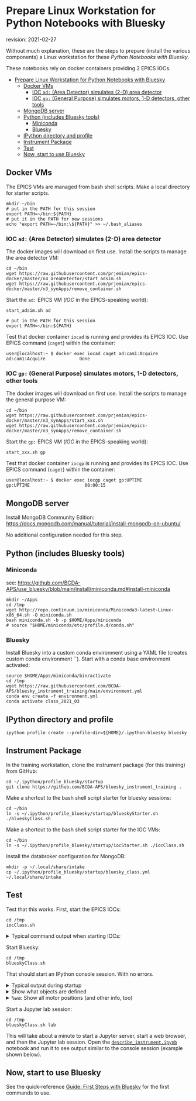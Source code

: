 # Prepare Linux Workstation for Python Notebooks with Bluesky

revision: 2021-02-27

Without much explanation, these are the steps to prepare (install the various
components) a Linux workstation for these *Python Notebooks with Bluesky*.

These notebooks rely on docker containers providing 2 EPICS IOCs.

- [Prepare Linux Workstation for Python Notebooks with Bluesky](#prepare-linux-workstation-for-python-notebooks-with-bluesky)
  - [Docker VMs](#docker-vms)
    - [IOC `ad:` (Area Detector) simulates (2-D) area detector](#ioc-ad-area-detector-simulates-2-d-area-detector)
    - [IOC `gp:` (General Purpose) simulates motors, 1-D detectors, other tools](#ioc-gp-general-purpose-simulates-motors-1-d-detectors-other-tools)
  - [MongoDB server](#mongodb-server)
  - [Python (includes Bluesky tools)](#python-includes-bluesky-tools)
    - [Miniconda](#miniconda)
    - [Bluesky](#bluesky)
  - [IPython directory and profile](#ipython-directory-and-profile)
  - [Instrument Package](#instrument-package)
  - [Test](#test)
  - [Now, start to use Bluesky](#now-start-to-use-bluesky)

## Docker VMs

The EPICS VMs are managed from bash shell scripts.  Make a local directory for
starter scripts.  

    mkdir ~/bin
    # put in the PATH for this session
    export PATH=~/bin:${PATH}
    # put it in the PATH for new sessions
    echo "export PATH=~/bin:\${PATH}" >> ~/.bash_aliases

### IOC `ad:` (Area Detector) simulates (2-D) area detector

The docker images will download on first use.  Install the scripts to manage the area detector VM:

    cd ~/bin
    wget https://raw.githubusercontent.com/prjemian/epics-docker/master/n4_areaDetector/start_adsim.sh
    wget https://raw.githubusercontent.com/prjemian/epics-docker/master/n3_synApps/remove_container.sh

Start the `ad:` EPICS VM (_IOC_ in the EPICS-speaking world):

    start_adsim.sh ad

    # put in the PATH for this session
    export PATH=~/bin:${PATH}

Test that docker container `iocad` is running and provides its EPICS
IOC.  Use EPICS command (`caget`) within the container:

    user@localhost:~ $ docker exec iocad caget ad:cam1:Acquire
    ad:cam1:Acquire             Done

### IOC `gp:` (General Purpose) simulates motors, 1-D detectors, other tools

The docker images will download on first use.  Install the scripts to manage the general purpose VM:

    cd ~/bin
    wget https://raw.githubusercontent.com/prjemian/epics-docker/master/n3_synApps/start_xxx.sh
    wget https://raw.githubusercontent.com/prjemian/epics-docker/master/n3_synApps/remove_container.sh

Start the `gp:` EPICS VM (_IOC_ in the EPICS-speaking world):

    start_xxx.sh gp

Test that docker container `iocgp` is running and provides its EPICS
IOC.  Use EPICS command (`caget`) within the container:

    user@localhost:~ $ docker exec iocgp caget gp:UPTIME
    gp:UPTIME                     00:00:15

## MongoDB server

Install MongoDB Community Edition:
https://docs.mongodb.com/manual/tutorial/install-mongodb-on-ubuntu/

No additional configuration needed for this step.

## Python (includes Bluesky tools)

### Miniconda

see: https://github.com/BCDA-APS/use_bluesky/blob/main/install/miniconda.md#install-miniconda

    mkdir ~/Apps
    cd /tmp
    wget http://repo.continuum.io/miniconda/Miniconda3-latest-Linux-x86_64.sh -O miniconda.sh
    bash miniconda.sh -b -p $HOME/Apps/miniconda
    # source "$HOME/miniconda/etc/profile.d/conda.sh"

### Bluesky

Install Bluesky into a custom conda environment using a YAML file (creates custom conda environment ``).
Start with a conda base environment activated:

    source $HOME/Apps/miniconda/bin/activate
    cd /tmp
    wget https://raw.githubusercontent.com/BCDA-APS/bluesky_instrument_training/main/environment.yml
    conda env create -f environment.yml
    conda activate class_2021_03

## IPython directory and profile

    ipython profile create --profile-dir=${HOME}/.ipython-bluesky bluesky

## Instrument Package

In the training workstation, clone the instrument package (for this training) from GitHub:

    cd ~/.ipython/profile_bluesky/startup
    git clone https://github.com/BCDA-APS/bluesky_instrument_training .

Make a shortcut to the bash shell script starter for bluesky sessions:

    cd ~/bin
    ln -s ~/.ipython/profile_bluesky/startup/blueskyStarter.sh ./blueskyClass.sh

Make a shortcut to the bash shell script starter for the IOC VMs:

    cd ~/bin
    ln -s ~/.ipython/profile_bluesky/startup/iocStarter.sh ./iocClass.sh

Install the databroker configuration for MongoDB:

    mkdir -p ~/.local/share/intake
    cp ~/.ipython/profile_bluesky/startup/bluesky_class.yml ~/.local/share/intake

## Test

Test that this works.  First, start the EPICS IOCs:

    cd /tmp
    iocClass.sh

<details>
<summary>Typical command output when starting IOCs:</summary>

Output from this command will be similar (not identical, long ID numbers will be
different, also, your session may show the images being download from docker
hub) to:

    stopping container iocgp ... iocgp
    removing container iocgp ... iocgp
    starting container iocgp ... d18df6acdd60d62a0a245d45ee346b885ae131449ead8b3be5b83c73680a9262
    changing xxx: to gp: in iocgp
    starting IOC iocgp ... docker exec iocgp iocxxx/softioc/xxx.sh start
    Starting xxx
    copy IOC iocgp to /tmp/docker_ioc/iocgp
    stopping container iocad ... iocad
    removing container iocad ... iocad
    starting container iocad ... c65c3994a0e1d5f1d81704a577ee8f72fe95d7125705928c3576992192c252d9
    starting IOC iocad ... docker exec iocad iocSimDetector/simDetector.sh start
    Starting simDetector
    copy IOC iocad to /tmp/docker_ioc/iocad
    changing 13SIM1: to ad: in iocad

</details>

Start Bluesky:

    cd /tmp
    blueskyClass.sh

That should start an IPython console session. With no errors.  

<details>
<summary>Typical output during startup</summary>

```
(base) prjemian@zap:/tmp$ blueskyClass.sh 
Python 3.8.5 (default, Sep  4 2020, 07:30:14) 
Type 'copyright', 'credits' or 'license' for more information
IPython 7.20.0 -- An enhanced Interactive Python. Type '?' for help.

IPython profile: bluesky
Activating auto-logging. Current session state plus future input saved.
Filename       : /tmp/.logs/ipython_console.log
Mode           : rotate
Output logging : True
Raw input log  : False
Timestamping   : True
State          : active
I Mon-14:49:34 - ############################################################ startup
I Mon-14:49:34 - logging started
I Mon-14:49:34 - logging level = 10
I Mon-14:49:34 - /home/prjemian/.ipython-bluesky/profile_bluesky/startup/instrument/collection.py
I Mon-14:49:34 - /home/prjemian/.ipython-bluesky/profile_bluesky/startup/instrument/mpl/console.py
I Mon-14:49:35 - bluesky framework
I Mon-14:49:35 - /home/prjemian/.ipython-bluesky/profile_bluesky/startup/instrument/framework/check_python.py
I Mon-14:49:35 - /home/prjemian/.ipython-bluesky/profile_bluesky/startup/instrument/framework/check_bluesky.py
I Mon-14:49:35 - /home/prjemian/.ipython-bluesky/profile_bluesky/startup/instrument/framework/initialize.py
I Mon-14:49:36 - /home/prjemian/.ipython-bluesky/profile_bluesky/startup/instrument/framework/metadata.py
I Mon-14:49:36 - /home/prjemian/.ipython-bluesky/profile_bluesky/startup/instrument/framework/callbacks.py
I Mon-14:49:36 - writing to SPEC file: /tmp/20210222-144936.dat
I Mon-14:49:36 -    >>>>   Using default SPEC file name   <<<<
I Mon-14:49:36 -    file will be created when bluesky ends its next scan
I Mon-14:49:36 -    to change SPEC file, use command:   newSpecFile('title')
I Mon-14:49:36 - /home/prjemian/.ipython-bluesky/profile_bluesky/startup/instrument/devices/area_detector.py
I Mon-14:49:36 - /home/prjemian/.ipython-bluesky/profile_bluesky/startup/instrument/devices/calculation_records.py
I Mon-14:49:38 - /home/prjemian/.ipython-bluesky/profile_bluesky/startup/instrument/devices/ioc_stats.py
I Mon-14:49:38 - /home/prjemian/.ipython-bluesky/profile_bluesky/startup/instrument/devices/motors.py
I Mon-14:49:38 - /home/prjemian/.ipython-bluesky/profile_bluesky/startup/instrument/devices/noisy.py
I Mon-14:49:38 - /home/prjemian/.ipython-bluesky/profile_bluesky/startup/instrument/devices/scaler.py
I Mon-14:49:39 - /home/prjemian/.ipython-bluesky/profile_bluesky/startup/instrument/devices/shutter.py
I Mon-14:49:39 - /home/prjemian/.ipython-bluesky/profile_bluesky/startup/instrument/plans/peak_finder_example.py
```

</details>

<details>
<summary>Show what objects are defined</summary>

```python
In [1]: listobjects()
========= ================================ ============== =================
name      ophyd structure                  EPICS PV       label(s)         
========= ================================ ============== =================
I0        EpicsSignalRO                    gp:scaler1.S2 counter channel  
adsimdet  MySimDetector                    ad:            area_detector    
calcouts  UserCalcoutDevice                gp:                            
calcs     UserCalcsDevice                  gp:                            
diode     EpicsSignalRO                    gp:scaler1.S4 counter channel  
ioc_stats IocInfoDevice                    gp:                            
m1        EpicsMotor                       gp:m1         motor            
m10       EpicsMotor                       gp:m10        motor            
m11       EpicsMotor                       gp:m11        motor            
m12       EpicsMotor                       gp:m12        motor            
m13       EpicsMotor                       gp:m13        motor            
m14       EpicsMotor                       gp:m14        motor            
m15       EpicsMotor                       gp:m15        motor            
m16       EpicsMotor                       gp:m16        motor            
m2        EpicsMotor                       gp:m2         motor            
m3        EpicsMotor                       gp:m3         motor            
m4        EpicsMotor                       gp:m4         motor            
m5        EpicsMotor                       gp:m5         motor            
m6        EpicsMotor                       gp:m6         motor            
m7        EpicsMotor                       gp:m7         motor            
m8        EpicsMotor                       gp:m8         motor            
m9        EpicsMotor                       gp:m9         motor            
noisy     EpicsSignalRO                    gp:userCalc1  detectors        
scaler1   ScalerCH                         gp:scaler1    detectors scalers
scint     EpicsSignalRO                    gp:scaler1.S3 counter channel  
shutter   SimulatedApsPssShutterWithStatus                shutters         
timebase  EpicsSignalRO                    gp:scaler1.S1 counter channel  
========= ================================ ============== =================

Out[1]: <pyRestTable.rest_table.Table at 0x7f72ec2da190>

```

</details>

<details>
<summary><tt>%wa</tt>: Show all motor positions (and other info, too)</summary>

```python
In [2]: %wa
area_detector
  Local variable name                    Ophyd name (to be recorded as metadata)
  adsimdet                               adsimdet                              

motor
  Positioner                     Value       Low Limit   High Limit  Offset     
  m1                             0.0         -32000.0    32000.0     0.0        
  m10                            0.0         -32000.0    32000.0     0.0        
  m11                            0.0         -32000.0    32000.0     0.0        
  m12                            0.0         -32000.0    32000.0     0.0        
  m13                            0.0         -32000.0    32000.0     0.0        
  m14                            0.0         -32000.0    32000.0     0.0        
  m15                            0.0         -32000.0    32000.0     0.0        
  m16                            0.0         -32000.0    32000.0     0.0        
  m2                             0.0         -32000.0    32000.0     0.0        
  m3                             0.0         -32000.0    32000.0     0.0        
  m4                             0.0         -32000.0    32000.0     0.0        
  m5                             0.0         -32000.0    32000.0     0.0        
  m6                             0.0         -32000.0    32000.0     0.0        
  m7                             0.0         -32000.0    32000.0     0.0        
  m8                             0.0         -32000.0    32000.0     0.0        
  m9                             0.0         -32000.0    32000.0     0.0        

  Local variable name                    Ophyd name (to be recorded as metadata)
  m1                                     m1                                    
  m10                                    m10                                   
  m11                                    m11                                   
  m12                                    m12                                   
  m13                                    m13                                   
  m14                                    m14                                   
  m15                                    m15                                   
  m16                                    m16                                   
  m2                                     m2                                    
  m3                                     m3                                    
  m4                                     m4                                    
  m5                                     m5                                    
  m6                                     m6                                    
  m7                                     m7                                    
  m8                                     m8                                    
  m9                                     m9                                    

detectors
  Local variable name                    Ophyd name (to be recorded as metadata)
  noisy                                  noisy                                 
  scaler1                                scaler1                               

scalers
  Local variable name                    Ophyd name (to be recorded as metadata)
  scaler1                                scaler1                               

counter
  Local variable name                    Ophyd name (to be recorded as metadata)
  I0                                     I0                                    
  diode                                  diode                                 
  scaler1.channels.chan01.s              timebase                              
  scaler1.channels.chan02.s              I0                                    
  scaler1.channels.chan03.s              scint                                 
  scaler1.channels.chan04.s              diode                                 
  scint                                  scint                                 
  timebase                               timebase                              

channel
  Local variable name                    Ophyd name (to be recorded as metadata)
  I0                                     I0                                    
  diode                                  diode                                 
  scaler1.channels.chan01.s              timebase                              
  scaler1.channels.chan02.s              I0                                    
  scaler1.channels.chan03.s              scint                                 
  scaler1.channels.chan04.s              diode                                 
  scint                                  scint                                 
  timebase                               timebase                              

shutters
  Local variable name                    Ophyd name (to be recorded as metadata)
  shutter                                shutter                               

```

</details>

Start a Jupyter lab session:

    cd /tmp
    blueskyClass.sh lab

This will take about a minute to start a Jupyter server, start a web browser,
and then the Jupyter lab session.  Open the
[`describe_instrument.ipynb`](describe_instrument.ipynb) notebook and run it to
see output similar to the console session (example shown below).

## Now, start to use Bluesky

See the quick-reference [Guide: First Steps with
Bluesky](https://github.com/BCDA-APS/use_bluesky/blob/main/first_steps_guide.md)
for the first commands to use.
